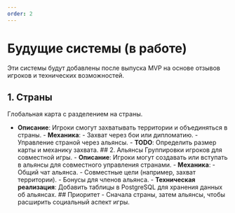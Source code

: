 ```yaml
---
order: 2
---
```


# Будущие системы (в работе)

Эти системы будут добавлены после выпуска MVP на основе отзывов игроков и технических возможностей.

## 1. Страны

Глобальная карта с разделением на страны.

- **Описание**: Игроки смогут захватывать территории и объединяться в страны. - **Механика**: - Захват через бои или дипломатию. - Управление страной через альянсы. - **TODO**: Определить размер карты и механику захвата. ## 2. Альянсы Группировки игроков для совместной игры. - **Описание**: Игроки могут создавать или вступать в альянсы для совместного управления странами. - **Механика**: - Общий чат альянса. - Совместные цели (например, захват территории). - Бонусы для членов альянса. - **Техническая реализация**: Добавить таблицы в PostgreSQL для хранения данных об альянсах. ## Приоритет - Сначала страны, затем альянсы, чтобы расширить социальный аспект игры.
